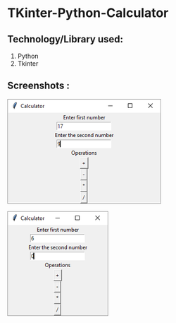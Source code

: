 # TKinter-Python-Calculator

## Technology/Library used:
1. Python
2. Tkinter

## Screenshots :

![img](https://github.com/visheshgoel30/TKinter-Python-Calculator/blob/master/first.png)


![img](https://raw.githubusercontent.com/visheshgoel30/TKinter-Python-Calculator/master/second.png)
